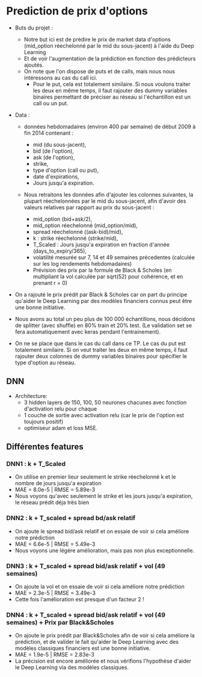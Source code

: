 # Prediction de prix d'options

- Buts du projet :
  - Notre but ici est de prédire le prix de market data d'options (mid_option réechelonné par le mid du sous-jacent) à l'aide du Deep Learning
  - Et de voir l'augmentation de la prédiction en fonction des prédicteurs ajoutés.
  - On note que l'on dispose de puts et de calls, mais nous nous intéressons au cas du call ici. 
    - Pour le put, cela est totalement similaire. Si nous voulons traiter les deux en même temps, il faut rajouter des dummy variables binaires permettant de préciser au réseau si l'échantillon est un call ou un put.

- Data : 
  - données hebdomadaires (environ 400 par semaine) de début 2009 à fin 2014 contenant :
    - mid (du sous-jacent), 
    - bid (de l'option),
    - ask (de l'option), 
    - strike,
    - type d'option (call ou put),
    - date d'expirations,
    - Jours jusqu'a expiration. 

  - Nous retraitons les données afin d'ajouter les colonnes suivantes, la plupart réechelonnées par le mid du sous-jacent, afin d'avoir des valeurs relatives par rapport au prix du sous-jacent :
    - mid_option (bid+ask/2),
    - mid_option réechelonné (mid_option/mid),
    - spread réechelonné ((ask-bid)/mid),
    - k : strike réechelonné (strike/mid),
    - T_Scaled : Jours jusqu'a expiration en fraction d'année (days_to_expiry/365),
    - volatilité mesurée sur 7, 14 et 49 semaines précedentes (calculée sur les log rendements hebdomadaires)
    - Prévision des prix par la formule de Black & Scholes (en multipliant la vol calculée par sqrt(52) pour cohérence, et en prenant r = 0)

- On a rajouté le prix prédit par Black & Scholes car on part du principe qu'aider le Deep Learning par des modèles financiers connus peut être une bonne initiative.

- Nous avons au total un peu plus de 100 000 échantillons, nous décidons de splitter (avec shuffle) en 80% train et 20% test. (Le validation set se fera automatiquement avec keras pendant l'entrainement).

- On ne se place que dans le cas du call dans ce TP. Le cas du put est totalement similaire. Si on veut traiter les deux en même temps, il faut rajouter deux colonnes de dummy variables binaires pour spécifier le type d'option au réseau.

## DNN

- Architecture:
  - 3 hidden layers de 150, 100, 50 neurones chacunes avec fonction d'activation relu pour chaque
  - 1 couche de sortie avec activation relu (car le prix de l'option est toujours positif)
  - optimiseur adam et loss MSE.

## Différentes features

### DNN1 : k + T_Scaled
- On utilise en premier lieur seulement le strike réechelonné k et le nombre de jours jusqu'a expiration
- MAE = 8.0e-5 | RMSE = 5.89e-3
- Nous voyons qu'avec seulement le strike et les jours jusqu'a expiration, le réseau prédit déja très bien 

### DNN2 : k + T_scaled + spread bd/ask relatif
- On ajoute le spread bid/ask relatif et on essaie de voir si cela améliore notre prédiction
- MAE = 6.6e-5 | RMSE = 5.49e-3
- Nous voyons une légère amélioration, mais pas non plus exceptionnelle.
  
### DNN3 : k + T_scaled + spread bid/ask relatif + vol (49 semaines)
- On ajoute la vol et on essaie de voir si cela améliore notre prédiction
- MAE = 2.3e-5 | RMSE = 3.49e-3
- Cette fois l'amélioration est presque d'un facteur 2 !

### DNN4 : k + T_scaled + spread bid/ask relatif + vol (49 semaines) + Prix par Black&Scholes
- On ajoute le prix prédit par Black&Scholes afin de voir si cela améliore la prédiction, et de valider le fait qu'aider le Deep Learning avec des modèles classiques financiers est une bonne initiative.
- MAE = 1.9e-5 | RMSE = 2.83e-3
- La précision est encore améliorée et nous vérifions l'hypothèse d'aider le Deep Learning via des modèles classiques. 
